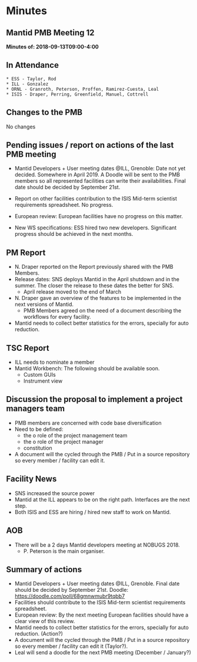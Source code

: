 # Minutes

## Mantid PMB Meeting 12

**Minutes of: 2018-09-13T09:00-4:00**

## In Attendance

```
* ESS - Taylor, Rod
* ILL - Gonzalez
* ORNL - Granroth, Peterson, Proffen, Ramirez-Cuesta, Leal
* ISIS - Draper, Perring, Greenfield, Manuel, Cottrell
```

## Changes to the PMB

No changes

## Pending issues / report on actions of the last PMB meeting

* Mantid Developers + User meeting dates @ILL, Grenoble: Date not yet decided. Somewhere in April 2019. A Doodle will be sent to the PMB members so all represented facilities can write their availabilities. Final date should be decided by September 21st.

* Report on other facilities contribution to the ISIS Mid-term scientist requirements spreadsheet. No progress.
  
* European review: European facilities have no progress on this matter.

* New WS specifications: ESS hired two new developers. Significant progress should be achieved in the next months.

## PM Report

* N. Draper reported on the Report previously shared with the PMB Members.
* Release dates: SNS deploys Mantid in the April shutdown and in the summer. The closer the release to these dates the better for SNS.
  * April release moved to the end of March
* N. Draper gave an overview of the features to be implemented in the next versions of Mantid.
  * PMB Members agreed on the need of a document describing the workflows for every facility.
* Mantid needs to collect better statistics for the errors, specially for auto reduction. 

## TSC Report

* ILL needs to nominate a member
* Mantid Workbench: The following should be available soon.
  * Custom GUIs
  * Instrument view

## Discussion the proposal to implement a project managers team

* PMB members are concerned with code base diversification
* Need to be defined:
  * the o role of the project management team
  * the o role of the project manager
  * constitution
* A document will the cycled through the PMB / Put in a source repository so every member / facility can edit it.

## Facility News

* SNS increased the source power
* Mantid at the ILL appears to be on the right path. Interfaces are the next step.
* Both ISIS and ESS are hiring / hired new staff to work on Mantid.

## AOB

* There will be a 2 days Mantid developers meeting at NOBUGS 2018.
  * P. Peterson is the main organiser.

## Summary of actions

* Mantid Developers + User meeting dates @ILL, Grenoble. Final date should be decided by September 21st. Doodle: https://doodle.com/poll/68gmnwmubr9tqbb7
* Facilities should contribute to the ISIS Mid-term scientist requirements spreadsheet.
* European review: By the next meeting European facilities should have a clear view of this review.
* Mantid needs to collect better statistics for the errors, specially for auto reduction. (Action?)
* A document will the cycled through the PMB / Put in a source repository so every member / facility can edit it (Taylor?).
* Leal will send a doodle for the next PMB meeting (December / January?)